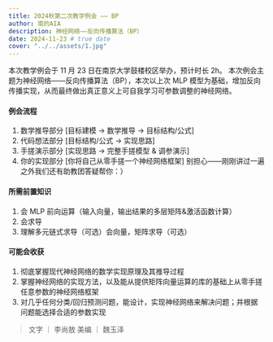 ```yaml
---
title: 2024秋第二次教学例会 —— BP
author: 南的AIA
description: 神经网络——反向传播算法（BP）
date: 2024-11-23 # true date
cover: "../../assets/1.jpg"
---
```



本次教学例会于 11 月 23 日在南京大学鼓楼校区举办，预计时长 2h。
本次例会主题为神经网络——反向传播算法（BP），本次以上次 MLP 模型为基础，增加反向传播实现，从而最终做出真正意义上可自我学习可参数调整的神经网络。

#### 例会流程

1. 数学推导部分 [目标建模 -> 数学推导 -> 目标结构/公式]
2. 代码想法部分 [目标结构/公式 -> 实现思路]
3. 手搓演示部分 [实现思路 -> 完整手搓模型 & 调参演示]
4. 你的实现部分 [你将自己从零手搓一个神经网络框架] 别担心——刚刚讲过一遍之外我们还有助教团答疑帮你：）

#### 所需前置知识
1. 会 MLP 前向运算（输入向量，输出结果的多层矩阵&激活函数计算）
2. 会求导
3. 理解多元链式求导（可选）会向量，矩阵求导（可选）

#### 可能会收获
1. 彻底掌握现代神经网络的数学实现原理及其推导过程
2. 掌握神经网络的实现方法，以及能从提供矩阵向量运算的库的基础上从零手搓任意参数的神经网络框架
3. 对几乎任何分类/回归预测问题，能设计，实现神经网络来解决问题；并根据问题能选择合适的参数实现


> 文字 ｜ 李尚敖
美编 ｜ 魏玉泽